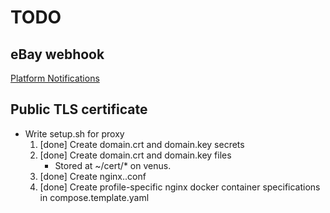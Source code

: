 # TODO

## eBay webhook

[Platform Notifications](https://developer.ebay.com/api-docs/static/platform-notifications-landing.html)

## Public TLS certificate

* Write setup.sh for proxy
    1. [done] Create domain.crt and domain.key secrets
    2. [done] Create domain.crt and domain.key files
        * Stored at ~/cert/* on venus.
    3. [done] Create nginx.<env>.conf
    4. [done] Create profile-specific nginx docker container specifications in compose.template.yaml
